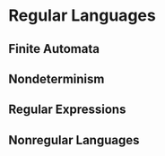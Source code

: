 # Regular Languages

## Finite Automata

## Nondeterminism

## Regular Expressions

## Nonregular Languages
